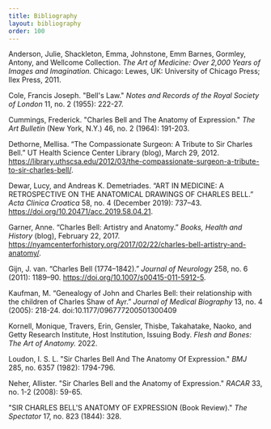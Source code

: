 ```yaml
---
title: Bibliography
layout: bibliography
order: 100
---
```

Anderson, Julie, Shackleton, Emma, Johnstone, Emm Barnes, Gormley, Antony, and Wellcome Collection. *The Art of Medicine: Over 2,000 Years of Images and Imagination.* Chicago: Lewes, UK: University of Chicago Press; Ilex Press, 2011.

Cole, Francis Joseph. "Bell's Law." *Notes and Records of the Royal Society of London* 11, no. 2 (1955): 222-27.

Cummings, Frederick. "Charles Bell and The Anatomy of Expression." *The Art Bulletin* (New York, N.Y.) 46, no. 2 (1964): 191-203.

Dethorne, Mellisa. “The Compassionate Surgeon: A Tribute to Sir Charles Bell.” UT Health Science Center Library (blog), March 29, 2012. https://library.uthscsa.edu/2012/03/the-compassionate-surgeon-a-tribute-to-sir-charles-bell/.

Dewar, Lucy, and Andreas K. Demetriades. “ART IN MEDICINE: A RETROSPECTIVE ON THE ANATOMICAL DRAWINGS OF CHARLES BELL.” *Acta Clinica Croatica* 58, no. 4 (December 2019): 737–43. https://doi.org/10.20471/acc.2019.58.04.21.

Garner, Anne. “Charles Bell: Artistry and Anatomy.” *Books, Health and History* (blog), February 22, 2017. https://nyamcenterforhistory.org/2017/02/22/charles-bell-artistry-and-anatomy/.

Gijn, J. van. “Charles Bell (1774–1842).” *Journal of Neurology* 258, no. 6 (2011): 1189–90. 	https://doi.org/10.1007/s00415-011-5912-5.

Kaufman, M. “Genealogy of John and Charles Bell: their relationship with the children of Charles Shaw of Ayr.” *Journal of Medical Biography* 13, no. 4 (2005): 218-24. doi:10.1177/096777200501300409

Kornell, Monique, Travers, Erin, Gensler, Thisbe, Takahatake, Naoko, and Getty Research Institute, Host Institution, Issuing Body. *Flesh and Bones: The Art of Anatomy.* 2022.

Loudon, I. S. L. "Sir Charles Bell And The Anatomy Of Expression." *BMJ* 285, no. 6357 (1982): 1794-796.

Neher, Allister. "Sir Charles Bell and the Anatomy of Expression." *RACAR* 33, no. 1-2 (2008): 59-65.

"SIR CHARLES BELL'S ANATOMY OF EXPRESSION (Book Review)." *The Spectator* 17, no. 823 (1844): 328.